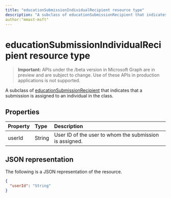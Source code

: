 ```yaml
---
title: "educationSubmissionIndividualRecipient resource type"
description: "A subclass of educationSubmissionRecipient that indicates that a submission is assigned to an individual in the class.  "
author:"mmast-msft"
---
```


# educationSubmissionIndividualRecipient resource type

> **Important:** APIs under the /beta version in Microsoft Graph are in preview and are subject to change. Use of these APIs in production applications is not supported.

A subclass of [educationSubmissionRecipient](educationsubmissionrecipient.md) that indicates that a submission is assigned to an individual in the class.  


## Properties
| Property	   | Type	|Description|
|:---------------|:--------|:----------|
|userId|String|User ID of the user to whom the submission is assigned.|

## JSON representation

The following is a JSON representation of the resource.

<!-- {
  "blockType": "resource",
  "optionalProperties": [

  ],
  "@odata.type": "microsoft.graph.educationSubmissionIndividualRecipient"
}-->

```json
{
  "userId": "String"
}

```

<!-- uuid: 8fcb5dbc-d5aa-4681-8e31-b001d5168d79
2015-10-25 14:57:30 UTC -->
<!-- {
  "type": "#page.annotation",
  "description": "educationSubmissionIndividualRecipient resource",
  "keywords": "",
  "section": "documentation",
  "tocPath": ""
}-->